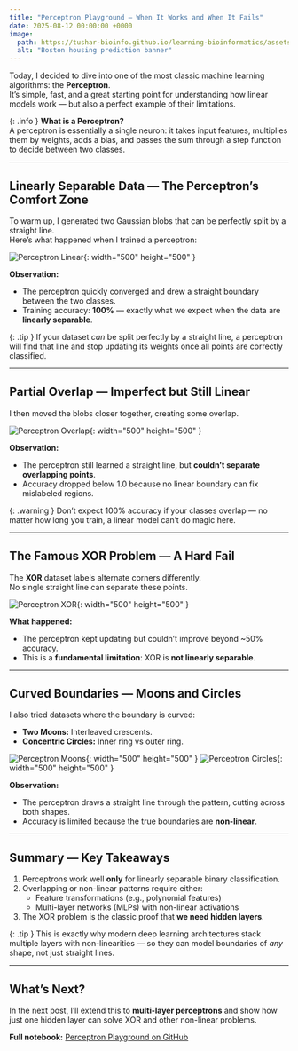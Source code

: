 ```yaml
---
title: "Perceptron Playground — When It Works and When It Fails"
date: 2025-08-12 00:00:00 +0000
image:
  path: https://tushar-bioinfo.github.io/learning-bioinformatics/assets/img/snrna-04-07-2025/img-.png
  alt: "Boston housing prediction banner"
---
```


Today, I decided to dive into one of the most classic machine learning algorithms: the **Perceptron**.  
It’s simple, fast, and a great starting point for understanding how linear models work — but also a perfect example of their limitations.

{: .info }
**What is a Perceptron?**  
A perceptron is essentially a single neuron: it takes input features, multiplies them by weights, adds a bias, and passes the sum through a step function to decide between two classes.

---

## Linearly Separable Data — The Perceptron’s Comfort Zone

To warm up, I generated two Gaussian blobs that can be perfectly split by a straight line.  
Here’s what happened when I trained a perceptron:

![Perceptron Linear](https://tushar-bioinfo.github.io/learning-bioinformatics/assets/img/blog1/plot1.png){: width="500" height="500" }

**Observation:**  
- The perceptron quickly converged and drew a straight boundary between the two classes.
- Training accuracy: **100%** — exactly what we expect when the data are **linearly separable**.

{: .tip }
If your dataset *can* be split perfectly by a straight line, a perceptron will find that line and stop updating its weights once all points are correctly classified.

---

## Partial Overlap — Imperfect but Still Linear

I then moved the blobs closer together, creating some overlap.

![Perceptron Overlap](https://tushar-bioinfo.github.io/learning-bioinformatics/assets/img/blog1/plot2.png){: width="500" height="500" }

**Observation:**  
- The perceptron still learned a straight line, but **couldn’t separate overlapping points**.
- Accuracy dropped below 1.0 because no linear boundary can fix mislabeled regions.

{: .warning }
Don’t expect 100% accuracy if your classes overlap — no matter how long you train, a linear model can’t do magic here.

---

## The Famous XOR Problem — A Hard Fail

The **XOR** dataset labels alternate corners differently.  
No single straight line can separate these points.

![Perceptron XOR](https://tushar-bioinfo.github.io/learning-bioinformatics/assets/img/blog1/plot3.png){: width="500" height="500" }

**What happened:**  
- The perceptron kept updating but couldn’t improve beyond ~50% accuracy.
- This is a **fundamental limitation**: XOR is **not linearly separable**.

---

## Curved Boundaries — Moons and Circles

I also tried datasets where the boundary is curved:

- **Two Moons:** Interleaved crescents.  
- **Concentric Circles:** Inner ring vs outer ring.

![Perceptron Moons](https://tushar-bioinfo.github.io/learning-bioinformatics/assets/img/blog1/plot4.png){: width="500" height="500" }
![Perceptron Circles](https://tushar-bioinfo.github.io/learning-bioinformatics/assets/img/blog1/plot5.png){: width="500" height="500" }

**Observation:**  
- The perceptron draws a straight line through the pattern, cutting across both shapes.  
- Accuracy is limited because the true boundaries are **non-linear**.

---

## Summary — Key Takeaways

1. Perceptrons work well **only** for linearly separable binary classification.  
2. Overlapping or non-linear patterns require either:
   - Feature transformations (e.g., polynomial features)
   - Multi-layer networks (MLPs) with non-linear activations
3. The XOR problem is the classic proof that **we need hidden layers**.

{: .tip }
This is exactly why modern deep learning architectures stack multiple layers with non-linearities — so they can model boundaries of *any* shape, not just straight lines.

---

## What’s Next?
In the next post, I’ll extend this to **multi-layer perceptrons** and show how just one hidden layer can solve XOR and other non-linear problems.

**Full notebook:** [Perceptron Playground on GitHub](#)  
